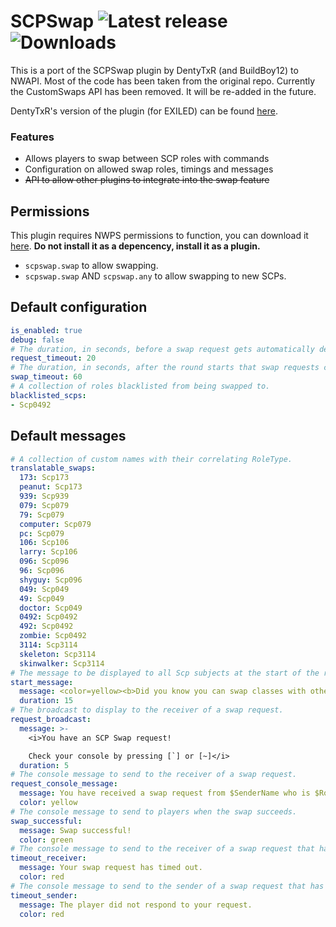 # SCPSwap ![Latest release](https://img.shields.io/github/v/release/EscapeTheFacility/SCPSwap) ![Downloads](https://img.shields.io/github/downloads/EscapeTheFacility/SCPSwap/total) 
This is a port of the SCPSwap plugin by DentyTxR (and BuildBoy12) to NWAPI. Most of the code has been taken from the original repo.
Currently the CustomSwaps API has been removed. It will be re-added in the future.

DentyTxR's version of the plugin (for EXILED) can be found [here](https://github.com/DentyTxR/ScpSwap).

### Features
- Allows players to swap between SCP roles with commands
- Configuration on allowed swap roles, timings and messages
- <s>API to allow other plugins to integrate into the swap feature</s>

## Permissions
This plugin requires NWPS permissions to function, you can download it [here](https://github.com/CedModV2/NWAPIPermissionSystem/releases).
**Do not install it as a depencency, install it as a plugin.**
- `scpswap.swap` to allow swapping.
- `scpswap.swap` AND `scpswap.any` to allow swapping to new SCPs.

## Default configuration
```yaml
is_enabled: true
debug: false
# The duration, in seconds, before a swap request gets automatically deleted.
request_timeout: 20
# The duration, in seconds, after the round starts that swap requests can be sent.
swap_timeout: 60
# A collection of roles blacklisted from being swapped to.
blacklisted_scps:
- Scp0492
```

## Default messages
```yaml
# A collection of custom names with their correlating RoleType.
translatable_swaps:
  173: Scp173
  peanut: Scp173
  939: Scp939
  079: Scp079
  79: Scp079
  computer: Scp079
  pc: Scp079
  106: Scp106
  larry: Scp106
  096: Scp096
  96: Scp096
  shyguy: Scp096
  049: Scp049
  49: Scp049
  doctor: Scp049
  0492: Scp0492
  492: Scp0492
  zombie: Scp0492
  3114: Scp3114
  skeleton: Scp3114
  skinwalker: Scp3114
# The message to be displayed to all Scp subjects at the start of the round.
start_message:
  message: <color=yellow><b>Did you know you can swap classes with other SCP's?</b></color> Simply type <color=orange>.scpswap (role number)</color> in your in-game console (not RA) to swap!
  duration: 15
# The broadcast to display to the receiver of a swap request.
request_broadcast:
  message: >-
    <i>You have an SCP Swap request!

    Check your console by pressing [`] or [~]</i>
  duration: 5
# The console message to send to the receiver of a swap request.
request_console_message:
  message: You have received a swap request from $SenderName who is $RoleName. Would you like to swap with them? Type ".scpswap accept" to accept or ".scpswap decline" to decline.
  color: yellow
# The console message to send to players when the swap succeeds.
swap_successful:
  message: Swap successful!
  color: green
# The console message to send to the receiver of a swap request that has timed out.
timeout_receiver:
  message: Your swap request has timed out.
  color: red
# The console message to send to the sender of a swap request that has timed out.
timeout_sender:
  message: The player did not respond to your request.
  color: red

```
